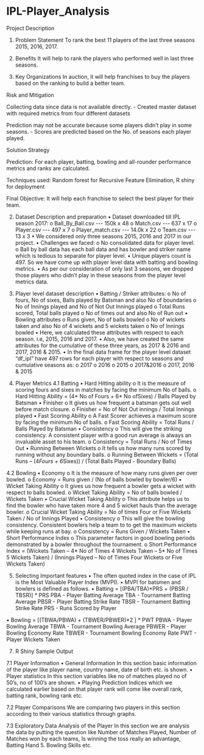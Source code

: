 # IPL-Player_Analysis

Project Description

1.	Problem Statement
To rank the best 11 players of the last three seasons 2015, 2016, 2017.

2.	Benefits
It will help to rank the players who performed well in last three seasons.

3.	Key Organizations
In auction, it will help franchises to buy the players based on the ranking to build a better team.


Risk and Mitigation

Collecting data since data is not available directly.
	  - Created master dataset with required metrics from four different datasets

Prediction may not be accurate because some players didn’t play in some seasons.
	  - Scores are predicted based on the No. of seasons each player played. 



Solution Strategy

Prediction:
For each player, batting, bowling and all-rounder performance metrics and ranks are calculated.

Techniques used:
Random forest for Recursive Feature Elimination, 
R shiny for deployment

Final Objective:
It will help each franchise to select the best player for their team.



2.	Dataset Description and preparation
•	Dataset downloaded till IPL season 2017:
  o	Ball_By_Ball.csv --- 150k x 48
  o	Match.csv --- 637 x 17
  o	Player.csv --- 497 x 7
  o	Player_match.csv --- 14.0k x 22
  o	Team.csv --- 13 x 3
•	We considered only three seasons 2015, 2016 and 2017 in our project.
•	Challenges we faced:
  o	No consolidated data for player level. 
  o	Ball by ball data has each ball data and has bowler and striker name which is tedious to separate for player level.
•	Unique players count is 497. So we have come up with player level data with batting and bowling metrics.
•	As per our consideration of only last 3 seasons, we dropped those players who didn’t play in these seasons from the player level metrics data. 


3.	Player level dataset description
•	Batting / Striker attributes:
  o	No of fours, No of sixes, Balls played by Batsman and also No of boundaries
  o	No of Innings played and No of Not Out Innings played
  o	Total Runs scored, Total balls played
  o	No of times out and also No of Run out
•	Bowling attributes
  o	Runs given, No of balls bowled
  o	No of wickets taken and also No of 4 wickets and 5 wickets taken
  o	No of Innings bowled
•	Here, we calculated these attributes with respect to each season. i.e, 2015, 2016 and 2017.
•	Also, we have created the same attributes for the cumulative of these three years, as 2017 & 2016 and 2017, 2016 & 2015.
•	In the final data frame for the player level dataset “df_ipl” have 497 rows for each player with respect to seasons and cumulative seasons as:
  o	2017
  o	2016
  o	2015
  o	2017&2016
  o	2017, 2016 & 2015


4.	Player Metrics
4.1 Batting
•	Hard Hitting ability
  o	It is the measure of scoring fours and sixes in matches by facing the minimum No of balls.
  o	Hard Hitting Ability = (4* No of Fours + 6* No ofSixes) / Balls Played by Batsman
•	Finisher
  o	It gives us how frequent a batsman gets out well before match closure.
  o	Finisher = No of Not Out innings / Total Innings played
•	Fast Scoring Ability
  o	A Fast Scorer achieves a maximum score by facing the minimum No of balls.
  o	Fast Scoring Ability = Total Runs / Balls Played by Batsman
•	Consistency
  o	This will give the striking consistency. A consistent player with a good run average is always an invaluable asset to his team.
  o	Consistency = Total Runs / No of Times Out
•	Running Between Wickets
  o	It tells us how many runs scored by running without any boundary balls.
  o	Running Between Wickets = (Total Runs – (4*Fours + 6*Sixes)) / (Total Balls Played - Boundary Balls)

4.2 Bowling
•	Economy
  o	It is the measure of how many runs given per over bowled.
  o	Economy = Runs given / (No of balls bowled by bowler/6) 
•	Wicket Taking Ability
  o	It gives us how frequent a bowler gets a wicket with respect to balls bowled.
  o	Wicket Taking Ability = No of balls bowled / Wickets Taken 
•	Crucial Wicket Taking Ability
   o	This attribute helps us to find the bowler who have taken more 4 and 5 wicket hauls than the average bowler.
  o	Crucial Wicket Taking Ability = No of times Four or Five Wickets Taken / No of Innings Played
•	Consistency
  o	This will give the bowling consistency. Consistent bowlers help a team to to get the maximum wickets while keeping runs at bay. 
  o	Consistency = Runs Given / Wickets Taken 
•	Short Performance Index
  o	This parameter factors in good bowling periods demonstrated by a bowler throughout the tournament.
  o	Short Performance Index = (Wickets Taken – 4* No of Times 4 Wickets Taken – 5* No of Times 5 Wickets Taken) / (Innings Played – No of Times Four Wickets or Five Wickets Taken)


5.	Selecting Important features
•	The often quoted index in the case of IPL is the Most Valuable Player Index (MVPI).
•	 MVPI for batsmen and bowlers is defined as follows. 
•	Batting = [(PBA/TBA)*PRS + (PBSR / TBSR)] * PRS 
    PBA - Player Batting Average
    TBA - Tournament Batting Average
    PBSR - Player Batting Strike Rate
    TBSR - Tournament Batting Strike Rate
    PRS - Runs Scored by Player

•	Bowling = [(TBWA/PBWA) + (TBWER/PBWER)*2 ] * PWT
    PBWA - Player Bowling Average
    TBWA - Tournament Bowling Average
    PBWER - Player Bowling Economy Rate
    TBWER - Tournament Bowling Economy Rate
    PWT - Player Wickets Taken



7.	R Shiny Sample Output

7.1	Player Information
•	General Information
In this section basic information of the player like player name, country name, date of birth etc. is shown.
•	Player statistics 
In this section variables like no of matches played no of 50’s, no of 100’s are shown.
•	Playing Prediction
Indices which we calculated earlier based on that player rank will come like overall rank, batting rank, bowling rank etc.


7.2	Player Comparisons
We are comparing two players in this section according to their various statistics through graphs.

7.3	Exploratory Data Analysis of the Player 
In this section we are analysis the data by putting the question like Number of Matches Played, Number of Matches won by each teams, Is winning the toss really an advantage, Batting Hand 5. Bowling Skills etc.







